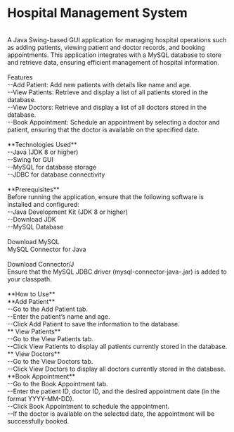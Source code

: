
<h1>Hospital Management System</h1><br/>
A Java Swing-based GUI application for managing hospital operations such as adding patients, viewing patient and doctor records, and booking appointments. This application integrates with a MySQL database to store and retrieve data, ensuring efficient management of hospital information.<br/>
<br/>
Features<br/>
    --Add Patient: Add new patients with details like name and age.<br/>
    --View Patients: Retrieve and display a list of all patients stored in the database.<br/>
    --View Doctors: Retrieve and display a list of all doctors stored in the database.<br/>
    --Book Appointment: Schedule an appointment by selecting a doctor and patient, ensuring that the doctor is available on the specified date.<br/>
<br/>
**Technologies Used**<br/>
    --Java (JDK 8 or higher)<br/>
    --Swing for GUI<br/>
    --MySQL for database storage<br/>
    --JDBC for database connectivity<br/>
<br/>
**Prerequisites**<br/>
Before running the application, ensure that the following software is installed and configured:<br/>
    --Java Development Kit (JDK 8 or higher)<br/>
    --Download JDK<br/>
    --MySQL Database<br/>
<br/>
Download MySQL<br/>
MySQL Connector for Java<br/>
<br/>
Download Connector/J<br/>
Ensure that the MySQL JDBC driver (mysql-connector-java-<version>.jar) is added to your classpath.<br/>
<br/>
**How to Use**<br/>
        **Add Patient**<br/>
            --Go to the Add Patient tab.<br/>
            --Enter the patient’s name and age.<br/>
            --Click Add Patient to save the information to the database.<br/>
       ** View Patients**<br/>
            --Go to the View Patients tab.<br/>
            --Click View Patients to display all patients currently stored in the database.<br/>
      **  View Doctors**<br/>
            --Go to the View Doctors tab.<br/>
            --Click View Doctors to display all doctors currently stored in the database.<br/>
        **Book Appointment**<br/>
            --Go to the Book Appointment tab.<br/>
            --Enter the patient ID, doctor ID, and the desired appointment date (in the format YYYY-MM-DD).<br/>
            --Click Book Appointment to schedule the appointment.<br/>
            --If the doctor is available on the selected date, the appointment will be successfully booked.<br/>
